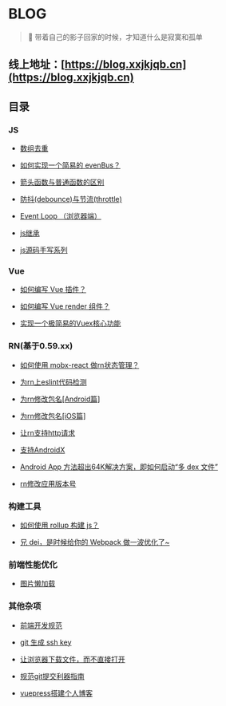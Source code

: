 # BLOG

> 🤞 带着自己的影子回家的时候，才知道什么是寂寞和孤单

## 线上地址：[https://blog.xxjkjqb.cn](https://blog.xxjkjqb.cn)

## 目录

### JS

- [数组去重](https://github.com/xxj95719/Blog/blob/master/docs/js/array-deduplication.md)

- [如何实现一个简易的 evenBus？](https://github.com/xxj95719/Blog/blob/master/docs/js/evenbus.md)

- [箭头函数与普通函数的区别](https://github.com/xxj95719/Blog/blob/master/docs/js/fn.md)

- [防抖(debounce)与节流(throttle)](https://github.com/xxj95719/Blog/blob/master/docs/js/debounceAndthrottle.md)

- [Event Loop （浏览器端）](https://github.com/xxj95719/Blog/blob/master/docs/js/event-loop.md)

- [js继承](https://github.com/xxj95719/Blog/blob/master/docs/js/extends.md)

- [js源码手写系列](https://github.com/xxj95719/Blog/blob/master/docs/js/handwriting-series.md)


### Vue

- [如何编写 Vue 插件？](https://github.com/xxj95719/Blog/blob/master/docs/vue/vue-plugin.md)

- [如何编写 Vue render 组件？](https://github.com/xxj95719/Blog/blob/master/docs/vue/vue-render-component.md)

- [实现一个极简易的Vuex核心功能](https://github.com/xxj95719/Blog/blob/master/docs/vue/vuex.md)

### RN(基于0.59.xx)

- [如何使用 mobx-react 做rn状态管理？](https://github.com/xxj95719/Blog/blob/master/docs/rn/mobx-react.md)

- [为rn上eslint代码检测](https://github.com/xxj95719/Blog/blob/master/docs/rn/rn-eslint.md)

- [为rn修改包名[Android篇]](https://github.com/xxj95719/Blog/blob/master/docs/rn/rn-rename-android.md)

- [为rn修改包名[iOS篇]](https://github.com/xxj95719/Blog/blob/master/docs/rn/rn-rename-ios.md)

- [让rn支持http请求](https://github.com/xxj95719/Blog/blob/master/docs/rn/rn-http.md)

- [支持AndroidX](https://github.com/xxj95719/Blog/blob/master/docs/rn/rn-androidX.md)

- [Android App 方法超出64K解决方案，即如何启动“多 dex 文件”](https://github.com/xxj95719/Blog/blob/master/docs/rn/rn-android-64K.md)

- [rn修改应用版本号](https://github.com/xxj95719/Blog/blob/master/docs/rn/rn-set-version.md)

### 构建工具

- [如何使用 rollup 构建 js？](https://github.com/xxj95719/Blog/blob/master/docs/buildTool/rollup.md)

- [兄 dei，是时候给你的 Webpack 做一波优化了~](https://github.com/xxj95719/Blog/blob/master/docs/buildTool/webpack-optimizate.md)

### 前端性能优化

- [图片懒加载](https://github.com/xxj95719/Blog/blob/master/docs/performanceOptimization/lazyImage.md	)

### 其他杂项

- [前端开发规范](https://github.com/xxj95719/Blog/blob/master/docs/other/standard.md	)

- [git 生成 ssh key](https://github.com/xxj95719/Blog/blob/master/docs/other/ssh-key.md	)

- [让浏览器下载文件，而不直接打开](https://github.com/xxj95719/Blog/blob/master/docs/other/pdf-down.md	)

- [规范git提交利器指南](https://github.com/xxj95719/Blog/blob/master/docs/other/git.md	)

- [vuepress搭建个人博客](https://github.com/xxj95719/Blog/blob/master/docs/other/vuepress-blob.md	)




